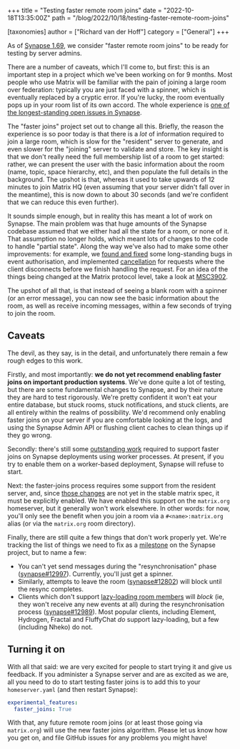 +++
title = "Testing faster remote room joins"
date = "2022-10-18T13:35:00Z"
path = "/blog/2022/10/18/testing-faster-remote-room-joins"

[taxonomies]
author = ["Richard van der Hoff"]
category = ["General"]
+++

As of [Synapse 1.69](https://matrix.org/blog/2022/10/17/synapse-1-69-released), we consider "faster remote room joins" to be ready for testing by server admins.

There are a number of caveats, which I'll come to, but first: this is an important step in a project which we've been working on for 9 months. Most people who use Matrix will be familiar with the pain of joining a large room over federation: typically you are just faced with a spinner, which is eventually replaced by a cryptic error. If you're lucky, the room eventually pops up in your room list of its own accord. The whole experience is [one of the longest-standing open issues in Synapse](https://github.com/matrix-org/synapse/issues/1211).

<!-- more -->

The "faster joins" project set out to change all this. Briefly, the reason the experience is so poor today is that there is a *lot* of information required to join a large room, which is slow for the "resident" server to generate, and even slower for the "joining" server to validate and store. The key insight is that we don't really need the full membership list of a room to get started: rather, we can present the user with the basic information about the room (name, topic, space hierarchy, etc), and then populate the full details in the background. The upshot is that, whereas it used to take upwards of 12 minutes to join Matrix HQ (even assuming that your server didn't fall over in the meantime), this is now down to about 30 seconds (and we're confident that we can reduce this even further).

It sounds simple enough, but in reality this has meant a lot of work on Synapse. The main problem was that huge amounts of the Synapse codebase assumed that we either had all the state for a room, or none of it. That assumption no longer holds, which meant lots of changes to the code to handle "partial state". Along the way we've also had to make some other improvements: for example, we [found and fixed](https://github.com/matrix-org/synapse/security/advisories/GHSA-jhjh-776m-4765) some long-standing bugs in event authorisation, and implemented [cancellation](https://github.com/matrix-org/synapse/issues/3528) for requests where the client disconnects before we finish handling the request. For an idea of the things being changed at the Matrix protocol level, take a look at [MSC3902](https://github.com/matrix-org/matrix-spec-proposals/pull/3902).

The upshot of all that, is that instead of seeing a blank room with a spinner (or an error message), you can now see the basic information about the room, as well as receive incoming messages, within a few seconds of trying to join the room.

## Caveats

The devil, as they say, is in the detail, and unfortunately there remain a few rough edges to this work.

Firstly, and most importantly: **we do not yet recommend enabling faster joins on important production systems**. We've done quite a lot of testing, but there are some fundamental changes to Synapse, and by their nature they are hard to test rigorously. We're pretty confident it won't eat your entire database, but stuck rooms, stuck notifications, and stuck clients, are all entirely within the realms of possibility. We'd recommend only enabling faster joins on your server if you are comfortable looking at the logs, and using the Synapse Admin API or flushing client caches to clean things up if they go wrong.

Secondly: there's still some [outstanding work](https://github.com/matrix-org/synapse/issues/12994) required to support faster joins on Synapse deployments using worker processes. At present, if you try to enable them on a worker-based deployment, Synapse will refuse to start.

Next: the faster-joins process requires some support from the resident server, and, since [those changes](https://github.com/matrix-org/matrix-spec-proposals/pull/3706) are not yet in the stable matrix spec, it must be explicitly enabled. We have enabled this support on the `matrix.org` homeserver, but it generally won't work elsewhere. In other words: for now, you'll only see the benefit when you join a room via a `#<name>:matrix.org` alias (or via the `matrix.org` room directory).

Finally, there are still quite a few things that don't work properly yet. We're tracking the list of things we need to fix as a [milestone](https://github.com/matrix-org/synapse/milestone/10) on the Synapse project, but to name a few:

 * You can't yet send messages during the "resynchronisation" phase ([synapse#12997](https://github.com/matrix-org/synapse/issues/12997)). Currently, you'll just get a spinner.
 * Similarly, attempts to leave the room ([synapse#12802](https://github.com/matrix-org/synapse/issues/12802)) will block until the resync completes.
 * Clients which don't support [lazy-loading room members](https://spec.matrix.org/v1.4/client-server-api/#lazy-loading-room-members) will *block* (ie, they won't receive any new events at all) during the resynchronisation process ([synapse#12989](https://github.com/matrix-org/synapse/issues/12989)). Most popular clients, including Element, Hydrogen, Fractal and FluffyChat *do* support lazy-loading, but a few (including Nheko) do not.

## Turning it on

With all that said: we are very excited for people to start trying it and give us feedback. If you administer a Synapse server and are as excited as we are, all you need to do to start testing faster joins is to add this to your `homeserver.yaml` (and then restart Synapse):

```yaml
experimental_features:
  faster_joins: True
```

With that, any future remote room joins (or at least those going via `matrix.org`) will use the new faster joins algorithm. Please let us know how you get on, and file GitHub issues for any problems you might have!

